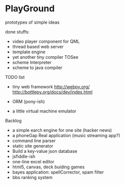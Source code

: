 PlayGround
==========

prototypes of simple ideas

done stuffs:

* video player component for QML
* thread based web server
* template engine
* yet another tiny compiler
TOSee
* scheme Interpreter
* scheme to java compiler


TODO list
* tiny web framework http://webpy.org/ http://bottlepy.org/docs/dev/index.html

* ORM (pony-ish)
* a little virtual machine emulator

Backlog

* a simple earch engine for one site (hacker news)
* a phoneGap Real application (music streaming app?)
* command line parser
* static site generator
* Build a key-value json database
* jsfiddle-ish
* one-line excel editor
* html5, canvas, deck buiding games
* bayes application: spellCorrector, spam filter
* bbs ranking system